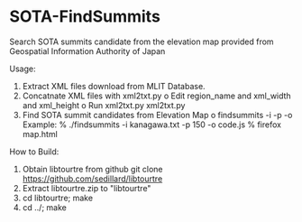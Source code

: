 # SOTA-FindSummits
Search SOTA summits candidate from the elevation map provided from Geospatial Information Authority of Japan

Usage:
 1. Extract XML files download from MLIT Database.
 2. Concatnate XML files with xml2txt.py
    o Edit region_name and xml_width and xml_height
    o Run xml2txt.py
      xml2txt.py <elevationdata>
 3. Find SOTA summit candidates from Elevation Map
    o findsummits -i <elevationdata> -p <heights> -o <jsfilname>
      Example:
        % ./findsummits -i kanagawa.txt -p 150 -o code.js
        % firefox map.html

How to Build:
  1. Obtain libtourtre from github
      git clone https://github.com/sedillard/libtourtre
  2. Extract libtourtre.zip to "libtourtre"
  3. cd libtourtre; make
  4. cd ../; make
